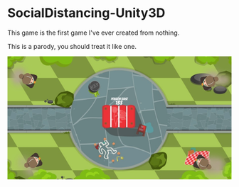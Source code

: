 # SocialDistancing-Unity3D

 This game is the first game I've ever created from nothing.
 
 This is a parody, you should treat it like one.
 
 ![](OldLadies.jpg)
